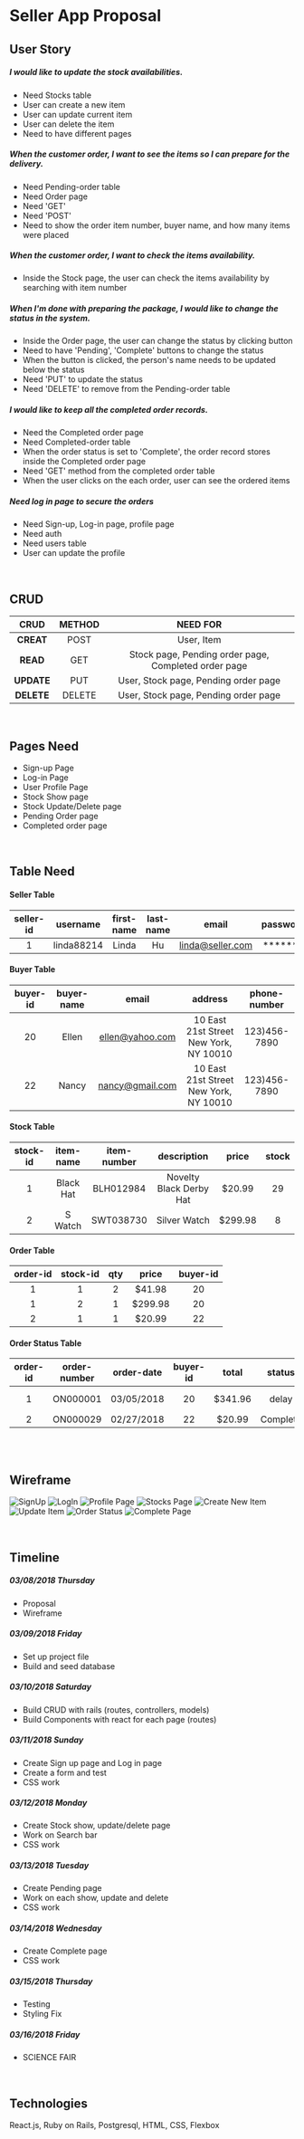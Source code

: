 # Seller App Proposal 

## User Story

##### I would like to update the stock availabilities. 
- Need Stocks table
- User can create a new item 
- User can update current item 
- User can delete the item
- Need to have different pages

##### When the customer order, I want to see the items so I can prepare for the delivery.
- Need Pending-order table
- Need Order page 
- Need 'GET'
- Need 'POST'
- Need to show the order item number, buyer name, and how many items were placed 

##### When the customer order, I want to check the items availability. 
- Inside the Stock page, the user can check the items availability by searching with item number

##### When I'm done with preparing the package, I would like to change the status in the system. 
- Inside the Order page, the user can change the status by clicking button
- Need to have 'Pending', 'Complete' buttons to change the status 
- When the button is clicked, the person's name needs to be updated below the status 
- Need 'PUT' to update the status 
- Need 'DELETE' to remove from the Pending-order table

##### I would like to keep all the completed order records. 
- Need the Completed order page
- Need Completed-order table
- When the order status is set to 'Complete', the order record stores inside the Completed order page
- Need 'GET' method from the completed order table
- When the user clicks on the each order, user can see the ordered items 

##### Need log in page to secure the orders
- Need Sign-up, Log-in page, profile page
- Need auth 
- Need users table 
- User can update the profile 

<br />

## CRUD

| CRUD | METHOD | NEED FOR |
|    :---:   | :---:  | :---:      |
| **CREAT**  | POST   | User, Item |
| **READ**   | GET    | Stock page, Pending order page, Completed order page |
| **UPDATE** | PUT    | User, Stock page, Pending order page |
| **DELETE** | DELETE | User, Stock page, Pending order page |

<br />

## Pages Need 

- Sign-up Page
- Log-in Page 
- User Profile Page
- Stock Show page 
- Stock Update/Delete page
- Pending Order page 
- Completed order page 

<br />

## Table Need 

#### Seller Table

| seller-id | username   | first-name | last-name | email            | password |
| :---:     | :---:      | :---:      | :---:     | :---:            | :---:    |
| 1         | linda88214 | Linda      | Hu        | linda@seller.com | *******  |


#### Buyer Table 

| buyer-id | buyer-name | email           | address                                | phone-number |
|:---:     | :---:      | :---:           | :---:                                  | :---:        |
| 20       | Ellen      | ellen@yahoo.com | 10 East 21st Street New York, NY 10010 | 123)456-7890 |
| 22       | Nancy      | nancy@gmail.com | 10 East 21st Street New York, NY 10010 | 123)456-7890 |

#### Stock Table

| stock-id | item-name | item-number | description             | price  | stock |
| :---:    | :---:     | :---:       | :---:                   | :---:  | :---: |
| 1        | Black Hat | BLH012984   | Novelty Black Derby Hat | $20.99 | 29    |
| 2        | S Watch   | SWT038730   | Silver Watch            | $299.98| 8     |

#### Order Table 
| order-id | stock-id | qty   | price   | buyer-id |
| :---:    | :---:    | :---: | :---:   | :---:    |
| 1        | 1        | 2     | $41.98  | 20       |
| 1        | 2        | 1     | $299.98 | 20       |
| 2        | 1        | 1     | $20.99  | 22       |

#### Order Status Table

| order-id | order-number | order-date | buyer-id | total   | status   | note     | seller-id |
| :---:    | :---:        | :---:      | :---:    | :---:   | :---:    | :---:    | :---:     |
| 1        | ON000001     | 03/05/2018 | 20       | $341.96 | delay    | no stock | 1         |
| 2        | ON000029     | 02/27/2018 | 22       | $20.99  | Complete |          | 1         |


<br />
<br />

## Wireframe 

![SignUp](./proposal-wireframe/Sign-up.png)
![LogIn](./proposal-wireframe/Log-In.png)
![Profile Page](./proposal-wireframe/Profile.png)
![Stocks Page](./proposal-wireframe/Stocks.png)
![Create New Item](./proposal-wireframe/Stocks-new.png)
![Update Item](./proposal-wireframe/Stocks-update.png)
![Order Status](./proposal-wireframe/Order-status.png)
![Complete Page](./proposal-wireframe/Complete.png)

<br />

## Timeline 

##### 03/08/2018 Thursday 
- Proposal
- Wireframe 

##### 03/09/2018 Friday 
- Set up project file 
- Build and seed database 

##### 03/10/2018 Saturday 
- Build CRUD with rails (routes, controllers, models)
- Build Components with react for each page (routes)


##### 03/11/2018 Sunday 
- Create Sign up page and Log in page
- Create a form and test
- CSS work 


##### 03/12/2018 Monday 
- Create Stock show, update/delete page
- Work on Search bar 
- CSS work 


##### 03/13/2018 Tuesday 
- Create Pending page
- Work on each show, update and delete 
- CSS work 


##### 03/14/2018 Wednesday 
- Create Complete page
- CSS work 


##### 03/15/2018 Thursday 
- Testing 
- Styling Fix 


##### 03/16/2018 Friday 
- SCIENCE FAIR 

<br />

## Technologies 
React.js, Ruby on Rails, Postgresql, HTML, CSS, Flexbox 






